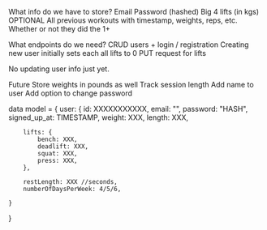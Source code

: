 
What info do we have to store?
Email
Password (hashed)
Big 4 lifts (in kgs)
OPTIONAL
All previous workouts with timestamp, weights, reps, etc.
     Whether or not they did the 1+

What endpoints do we need?
CRUD users + login / registration
  Creating new user initially sets each all lifts to 0
PUT request for lifts

No updating user info just yet.

Future
Store weights in pounds as well
Track session length
Add name to user
Add option to change password


data model = {
    user: {
        id: XXXXXXXXXXX,
        email: "",
        password: "HASH",
        signed_up_at: TIMESTAMP,
        weight: XXX,
        length: XXX,

        lifts: {
            bench: XXX,
            deadlift: XXX,
            squat: XXX,
            press: XXX,
        },

        restLength: XXX //seconds,
        numberOfDaysPerWeek: 4/5/6,
        
    }
}

